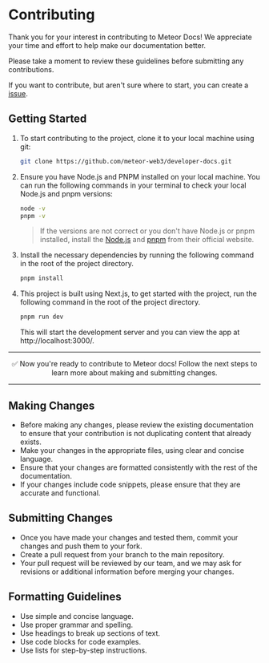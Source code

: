 # Contributing

Thank you for your interest in contributing to Meteor Docs! We appreciate your time and effort to help make our documentation better.

Please take a moment to review these guidelines before submitting any contributions.

If you want to contribute, but aren't sure where to start, you can create a [issue](https://github.com/meteor-web3/developer-docs/issues).

## Getting Started


1. To start contributing to the project, clone it to your local machine using git:

   ```sh
   git clone https://github.com/meteor-web3/developer-docs.git
   ```
2. Ensure you have Node.js and PNPM installed on your local machine. You can run the following commands in your terminal to check your local Node.js and pnpm versions:

   ```sh
   node -v 
   pnpm -v
   ```

   > If the versions are not correct or you don't have Node.js or pnpm installed, install the [Node.js](https://nodejs.org/en) and [pnpm](https://pnpm.io/installation) from their official website. 

3. Install the necessary dependencies by running the following command in the root of the project directory.

   ```sh
   pnpm install
   ```

4. This project is built using Next.js, to get started with the project, run the following command in the root of the project directory. 

   ```sh
   pnpm run dev
   ```

   This will start the development server and you can view the app at http://localhost:3000/.

---

<div align="center">
  ✅ Now you're ready to contribute to Meteor docs! Follow the next steps to learn more about making and submitting changes. 
</div>

---

## Making Changes
- Before making any changes, please review the existing documentation to ensure that your contribution is not duplicating content that already exists.
- Make your changes in the appropriate files, using clear and concise language.
- Ensure that your changes are formatted consistently with the rest of the documentation.
- If your changes include code snippets, please ensure that they are accurate and functional.


## Submitting Changes
- Once you have made your changes and tested them, commit your changes and push them to your fork.
- Create a pull request from your branch to the main repository.
- Your pull request will be reviewed by our team, and we may ask for revisions or additional information before merging your changes.

## Formatting Guidelines
- Use simple and concise language.
- Use proper grammar and spelling.
- Use headings to break up sections of text.
- Use code blocks for code examples.
- Use lists for step-by-step instructions.